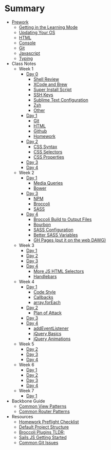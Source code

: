 # Summary

* [Prework](prework/index.md)
    - [Getting in the Learning Mode](prework/mental-prep.md)
    - [Updating Your OS](prework/updating.md)
    - [HTML](prework/html.md)
    - [Console](prework/console.md)
    - [Git](prework/git.md)
    - [Javascript](prework/html.md)
    - [Typing](prework/typing.md)
* Class Notes
    - Week 1
        + [Day 0](week-1/day-0/index.md)
            * [Shell Review](week-1/day-0/shell.md)
            * [XCode and Brew](week-1/day-0/xcode.md)
            * [Super Install Script](week-1/day-0/super-installer.md)
            * [SSH Keys](week-1/day-0/ssh.md)
            * [Sublime Text Configuration](week-1/day-0/sublime.md)
            * [Zsh](week-1/day-0/zsh.md)
            * [Other](week-1/day-0/other.md)
        + [Day 1](week-1/day-1/index.md)
            * [Git](week-1/day-1/git.md)
            * [HTML](week-1/day-1/html-review.md)
            * [Github](week-1/day-1/github.md)
            * [Homework](week-1/day-1/hw.md)
        + [Day 2](week-1/day-2/index.md)
            * [CSS Syntax](week-1/day-2/css-syntax.md)
            * [CSS Selectors](week-1/day-2/selectors.md)
            * [CSS Properties](week-1/day-2/properties.md)
        + [Day 3](week-1/day-3/index.md)
        + [Day 4](week-1/day-4/index.md)
    - Week 2
        + [Day 1](week-2/day-1/index.md)
            * [Media Queries](week-2/day-1/media.md)
            * [Bower](week-2/day-1/bower.md)
            <!-- * [Icons & Fonts](week-2/day-1/icons.md) -->
            <!-- * [Gitignore](week-2/day-1/gitignore.md) -->
        + [Day 3](week-2/day-3/index.md)
            * [NPM](week-2/day-3/npm.md)
            * [Broccoli](week-2/day-3/broccoli.md)
            * [SASS](week-2/day-3/sass.md)
        + [Day 4](week-2/day-4/index.md)
            * [Broccoli Build to Output Files](week-2/day-3/broccoli.md)
            * [Bourbon](week-2/day-4/bourbon.md)
            * [SASS Configuration](week-2/day-3/sass.md)
            * [Better SASS Variables](week-2/day-3/sass.md)
            * [GH Pages (put it on the web DAWG)](https://gist.github.com/rtablada/50ab1d84b0e3f9c476d7)
    - Week 3
        + [Day 1](week-3/day-1/index.md)
        + [Day 2](week-3/day-2/index.md)
        + [Day 3](week-3/day-3/index.md)
        + [Day 4](week-3/day-4/index.md)
            * [More JS HTML Selectors](week-3/day-4/element-selectors.md)
            * [Handlebars](week-3/day-4/handlebars.md)
    - Week 4
        + [Day 1](week-4/day-1/index.md)
            * [Code Style](week-4/day-1/jscs.md)
            * [Callbacks](week-4/day-1/callbacks.md)
            * [array.forEach](week-4/day-1/foreach.md)
        + [Day 2](week-4/day-2/index.md)
            * [Plan of Attack](week-4/day-2/plan-of-attack.md)
        + [Day 3](week-4/day-3/index.md)
        + [Day 4](week-4/day-4/index.md)
            * [addEventListener](week-3/day-4/addeventlistener.md)
            * [jQuery Basics](week-3/day-4/jquery.md)
            * [jQuery Animations](week-3/day-4/jquery-animations.md)
    - Week 5
        + [Day 2](week-5/day-2/index.md)
        + [Day 3](week-5/day-3/index.md)
        + [Day 4](week-5/day-4/index.md)
    - Week 6
        + [Day 1](week-6/day-1/index.md)
        + [Day 2](week-6/day-2/index.md)
        + [Day 3](week-6/day-3/index.md)
        + [Day 4](week-6/day-4/index.md)
    - Week 7
        + [Day 1](week-7/day-1/index.md)
* Backbone Guide
    - [Common View Patterns](backbone/common-views.md)
    - [Common Router Patterns](backbone/common-router.md)
* Resources
    - [Homework Preflight Checklist](resources/homework-startup-guide.md)
    - [Default Project Structure](resources/project-structure.md)
    - [Broccoli Plugins TLDR;](resources/broccoli.md)
    - [Sails JS Getting Started](resources/sails-intro.md)
    - [Common Git Issues](resources/git-remote-config.md)
